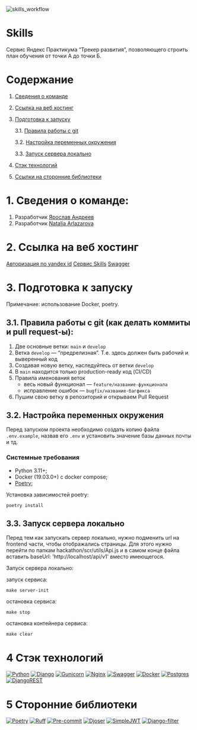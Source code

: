 ![skills_workflow](https://github.com/D4rkLght/Skills/actions/workflows/Deploy.yml/badge.svg)
# Skills

Cервис Яндекс Практикума “Трекер развития”, позволяющего строить план обучения от точки А до точки Б.

# Содержание

1. [Cведения о команде](#info)
2. [Cсылка на веб хостинг](#host)
3. [Подготовка к запуску](#start)

    3.1. [Правила работы с git](#git)

    3.2. [Настройка переменных окружения](#env)

    3.3. [Запуск сервера локально](#local)

4. [Cтэк технологий](#stack)
5. [Cсылки на сторонние библиотеки](#library)


# 1. Cведения о команде: <a id="info"></a>

1. Разработчик [Ярослав Андреев](https://github.com/D4rkLght)
2. Разработчик [Natalia Arlazarova](https://github.com/sic15)

# 2. Cсылка на веб хостинг <a id="host"></a>

[Авторизация по yandex id](http://skills.sytes.net/accounts/yandex/login)
[Сервис Skills](http://skills.sytes.net)
[Swagger](http://skills.sytes.net/api/v1/swagger/)

# 3. Подготовка к запуску <a id="start"></a>

Примечание: использование Docker, poetry.

## 3.1. Правила работы с git (как делать коммиты и pull request-ы)<a id="git"></a>:

1. Две основные ветки: `main` и `develop`
2. Ветка `develop` — “предрелизная”. Т.е. здесь должен быть рабочий и выверенный код
3. Создавая новую ветку, наследуйтесь от ветки `develop`
4. В `main` находится только production-ready код (CI/CD)
5. Правила именования веток
   - весь новый функционал — `feature/название-функционала`
   - исправление ошибок — `bugfix/название-багфикса`
6. Пушим свою ветку в репозиторий и открываем Pull Request


## 3.2. Настройка переменных окружения <a id="env"></a>

Перед запуском проекта необходимо создать копию файла
```.env.example```, назвав его ```.env``` и установить значение базы данных почты и тд.

### Системные требования
- Python 3.11+;
- Docker (19.03.0+) c docker compose;
- [Poetry](https://python-poetry.org/docs/#installing-with-the-official-installer);

Установка зависимостей poetry:

```shell
poetry install
```

## 3.3. Запуск сервера локально <a id="local"></a>

Перед тем как запускать сервер локально, нужно подменить url на frontend части, чтобы отображались страницы.
Для этого нужно перейти по папкам hackathon/scr/utils/Api.js и в самом конце файла вставить baseUrl: 'http://localhost/api/v1' вместо имеющегося.

Запуск сервера локально:

запуск сервиса:
```shell
make server-init
```

остановка сервиса:
```shell
make stop
```

остановка контейнера сервиса:
```shell
make clear
```

# 4 Cтэк технологий <a id="stack"></a>

[![Python](https://img.shields.io/badge/python-3670A0?style=for-the-badge&logo=python&logoColor=ffdd54)](https://www.python.org/)
[![Django](https://img.shields.io/badge/django-%23092E20.svg?style=for-the-badge&logo=django&logoColor=white)](https://www.djangoproject.com/)
[![Gunicorn](https://img.shields.io/badge/gunicorn-%298729.svg?style=for-the-badge&logo=gunicorn&logoColor=white)](https://gunicorn.org/)
[![Nginx](https://img.shields.io/badge/nginx-%23009639.svg?style=for-the-badge&logo=nginx&logoColor=white)](https://nginx.org/ru/)
[![Swagger](https://img.shields.io/badge/-Swagger-%23Clojure?style=for-the-badge&logo=swagger&logoColor=white)](https://swagger.io/)
[![Docker](https://img.shields.io/badge/Docker-2CA5E0?style=for-the-badge&logo=docker&logoColor=white)](https://hub.docker.com/)
[![Postgres](https://img.shields.io/badge/postgres-%23316192.svg?style=for-the-badge&logo=postgresql&logoColor=white)](https://www.postgresql.org/)
[![DjangoREST](https://img.shields.io/badge/DJANGO-REST-ff1709?style=for-the-badge&logo=django&logoColor=white&color=ff1709&labelColor=gray)](https://www.django-rest-framework.org/)

# 5 Cторонние библиотеки <a id="library"></a>
[![Poetry](https://img.shields.io/badge/Poetry-464646?style=flat-square&logo=Poetry)](https://python-poetry.org/)
[![Ruff](https://img.shields.io/badge/Ruff-464646?style=flat-square&logo=Ruff)](https://docs.astral.sh/ruff/)
[![Pre-commit](https://img.shields.io/badge/Pre-commit-464646?style=flat-square&logo=Pre-commit)](https://pre-commit.com/)
[![Djoser](https://img.shields.io/badge/Djoser-464646?style=flat-square&logo&color=yellow)](https://github.com/sunscrapers/djoser)
[![SimpleJWT](https://img.shields.io/badge/SimpleJWT-464646?style=flat-square&logo&color=green)](https://django-rest-framework-simplejwt.readthedocs.io/en/latest/)
[![Django-filter](https://img.shields.io/badge/Django-filter-464646?style=flat-square&logo&color=blue)](https://django-filter.readthedocs.io/en/stable/)